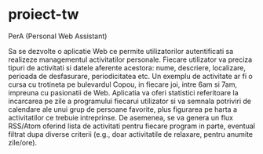 # proiect-tw
 PerA (Personal Web Assistant)
 
 Sa se dezvolte o aplicatie Web ce permite utilizatorilor autentificati sa realizeze managementul activitatilor personale. Fiecare utilizator va preciza tipuri de activitati si datele aferente acestora: nume, descriere, localizare, perioada de desfasurare, periodicitatea etc. Un exemplu de activitate ar fi o cursa cu trotineta pe bulevardul Copou, in fiecare joi, intre 6am si 7am, impreuna cu pasionatii de Web. Aplicatia va oferi statistici referitoare la incarcarea pe zile a programului fiecarui utilizator si va semnala potriviri de calendare ale unui grup de persoane favorite, plus figurarea pe harta a activitatilor ce trebuie intreprinse. De asemenea, se va genera un flux RSS/Atom oferind lista de activitati pentru fiecare program in parte, eventual filtrat dupa diverse criterii (e.g., doar activitatile de relaxare, pentru anumite zile/ore).
